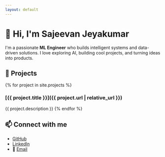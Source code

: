 ```yaml
---
layout: default
---
```


# 👋 Hi, I'm Sajeevan Jeyakumar

I'm a passionate **ML Engineer** who builds intelligent systems and data-driven solutions. I love exploring AI, building cool projects, and turning ideas into products.

## 🚀 Projects

{% for project in site.projects %}
### [{{ project.title }}]({{ project.url | relative_url }})
{{ project.description }}
{% endfor %}

## 📫 Connect with me
- [GitHub](https://github.com/sajeevan-jeyakumar)
- [LinkedIn](https://linkedin.com/in/sajeevan-jeyakumar)
- 📧 [Email](mailto:sajeevan@example.com)
